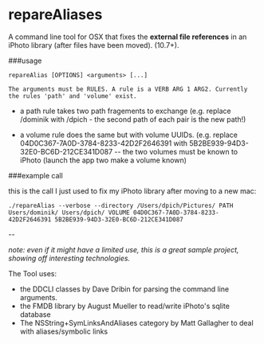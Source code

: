 repareAliases
========

A command line tool for OSX that fixes the **external file references** in an iPhoto library (after files have been moved). (10.7+).

###usage

    repareAlias [OPTIONS] <arguments> [...]
    
    The arguments must be RULES. A rule is a VERB ARG 1 ARG2. Currently the rules 'path' and 'volume' exist.

- a path rule takes two path fragements to exchange (e.g. replace /dominik with /dpich - the second path of each pair is the new path!)

- a volume rule does the same but with volume UUIDs. (e.g. replace 04D0C367-7A0D-3784-8233-42D2F2646391 with 5B2BE939-94D3-32E0-BC6D-212CE341D087 -- the two volumes must be known to iPhoto (launch the app two make a volume known)

###example call

this is  the call I just used to fix my iPhoto library after moving to a new mac: 

    ./repareAlias --verbose --directory /Users/dpich/Pictures/ PATH Users/dominik/ Users/dpich/ VOLUME 04D0C367-7A0D-3784-8233-42D2F2646391 5B2BE939-94D3-32E0-BC6D-212CE341D087

--

*note: even if it might have a limited use, this is a great sample project, showing off interesting technologies.*

The Tool uses:
- the DDCLI classes by Dave Dribin for parsing the command line arguments.
- the FMDB library by August Mueller to read/write iPhoto's sqlite database
- The NSString+SymLinksAndAliases category by Matt Gallagher to deal with aliases/symbolic links

